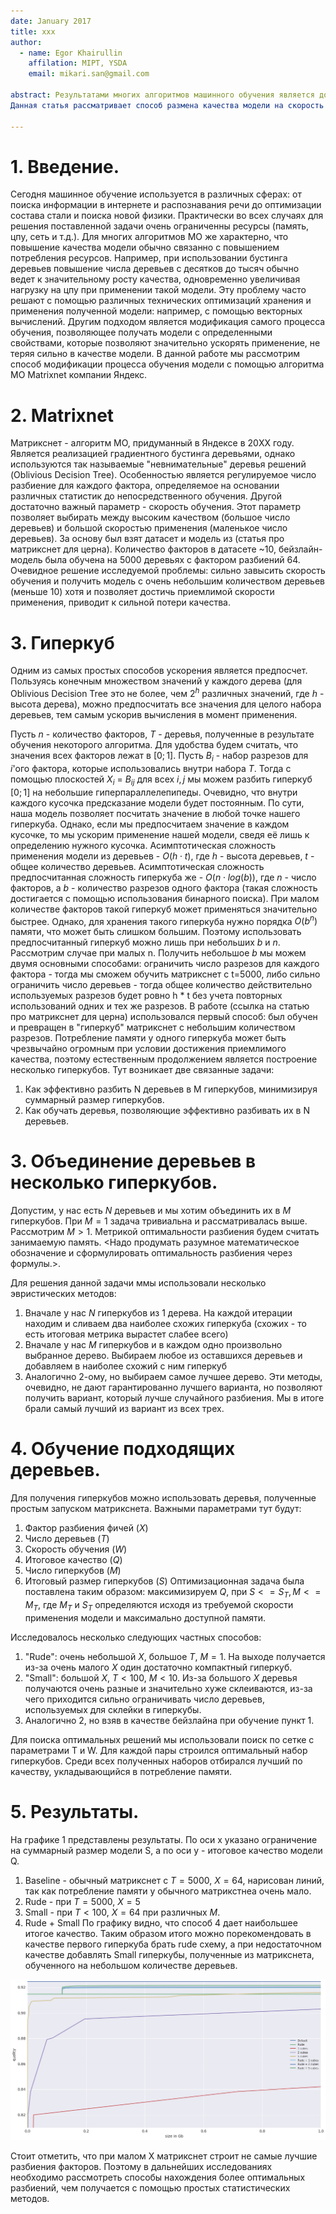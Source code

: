```yaml
---
date: January 2017
title: xxx
author:
  - name: Egor Khairullin
    affilation: MIPT, YSDA
    email: mikari.san@gmail.com

abstract: Результатами многих алгоритмов машинного обучения является довольно сложная и медленно применяющаяся модель. Однако такие модели хочется применять в условиях ограниченных ресурсов и пропускать через них как можно больше событий.
Данная статья рассматривает способ размена качества модели на скорость её применения для алгоритма Matrixnet, основанного на бустинге деревьями. Идея заключается в объединении двух подходв: обучение меньшего количества деревьев и объединение деревьев в огромные деревья-кубы. <...>

---
```


# 1. Введение.
Сегодня машинное обучение используется в различных сферах: от поиска информации в интернете и распознавания речи до оптимизации состава стали и поиска новой физики.
Практически во всех случаях для решения поставленной задачи очень ограниченны ресурсы (память, цпу, сеть и т.д.). Для многих алгоритмов МО же характерно, что повышение качества модели обычно связанно с повышением потребления ресурсов. Например, при использовании бустинга деревьев повышение числа деревьев с десятков до тысяч обычно ведет к значительному росту качества, одновременно увеличивая нагрузку на цпу при применении такой модели. Эту проблему часто решают с помощью различных технических оптимизаций хранения и применения полученной модели: например, с помощью векторных вычислений. Другим подходом является модификация самого процесса обучения, позволяющее получать модели с определенными свойствами, которые позволяют значительно ускорять применение, не теряя сильно в качестве модели.
В данной работе мы рассмотрим способ модификации процесса обучения модели с помощью алгоритма МО Matrixnet компании Яндекс.

# 2. Matrixnet

Матрикснет - алгоритм МО, придуманный в Яндексе в 20XX году. Является реализацией градиентного бустинга деревьями, однако используются так называемые "невнимательные" деревья решений (Oblivious Decision Tree). Особенностью является регулируемое число разбиение для каждого фактора, определяемое на основании различных статистик до непосредственного обучения.
Другой достаточно важный параметр - скорость обучения. Этот параметр позволяет выбирать между высоким качеством (большое число деревьев) и большой скоростью применения (маленькое число деревьев).
За основу был взят датасет и модель из (статья про матрикснет для церна). Количество факторов в датасете ~10, бейзлайн-модель была обучена на 5000 деревьях с фактором разбиений 64. Очевидное решение исследуемой проблемы: сильно завысить скорость обучения и получить модель с очень небольшим количеством деревьев (меньше 10) хотя и позволяет достичь приемлимой скорости применения, приводит к сильной потери качества.

# 3. Гиперкуб

Одним из самых простых способов ускорения является предпосчет. Пользуясь конечным множеством значений у каждого дерева (для Oblivious Decision Tree это не более, чем $2^h$ различных значений, где $h$ - высота дерева), можно предпосчитать все значения для целого набора деревьев, тем самым ускорив вычисления в момент применения.

Пусть $n$ - количество факторов, $T$ - деревья, полученные в результате обучения некоторого алгоритма. Для удобства будем считать, что значения всех факторов лежат в $[0;1]$.
Пусть $B_i$ - набор разрезов для $i$'ого фактора, которые использовались внутри набора $T$. Тогда с помощью плоскостей $X_i$ = $B_{ij}$ для всех $i,j$ мы можем разбить гиперкуб $[0;1]$ на небольшие гиперпараллелепипеды. Очевидно, что внутри каждого кусочка предсказание модели будет постоянным.
По сути, наша модель позволяет посчитать значение в любой точке нашего гиперкуба. Однако, если мы предпосчитаем значение в каждом кусочке, то мы ускорим применение нашей модели, сведя её лишь к определению нужного кусочка. Асимптотическая сложность применения модели из деревьев - $O(h \cdot t)$, где $h$ - высота деревьев, $t$ - общее количество деревьев. Асимптотическая сложность предпосчитанная сложность гиперкуба же - $O(n \cdot log(b))$, где $n$ - число факторов, а $b$ - количество разрезов одного фактора (такая сложность достигается с помощью использования бинарного поиска). При малом количестве факторов такой гиперкуб может применяться значительно быстрее.
Однако, для хранения такого гиперкуба нужно порядка $O(b^n)$ памяти, что может быть слишком большим. Поэтому использовать предпосчитанный гиперкуб можно лишь при небольших $b$ и $n$.
Рассмотрим случае при малых n. Получить небольшое $b$ мы можем двумя основными способами: ограничить число разрезов для каждого фактора - тогда мы сможем обучить матрикснет с t=5000, либо сильно ограничить число деревьев - тогда общее количество действительно используемых разрезов будет ровно h * t без учета повторных использований одних и тех же разрезов.
В работе (ссылка на статью про матрикснет для церна) использовался первый способ: был обучен и превращен в "гиперкуб" матрикснет с небольшим количеством разрезов.
Потребление памяти у одного гиперкуба может быть чрезвычайно огромным при условии достижения приемлимого качества, поэтому естественным продолжением является построение несколько гиперкубов. Тут возникает две связанные задачи:
1) Как эффективно разбить N деревьев в M гиперкубов, минимизируя суммарный размер гиперкубов.
2) Как обучать деревья, позволяющие эффективно разбивать их в N деревьев.

# 3. Объединение деревьев в несколько гиперкубов.

Допустим, у нас есть $N$ деревьев и мы хотим объединить их в $M$ гиперкубов. При $M=1$ задача тривиальна и рассматривалась выше. Рассмотрим $M > 1$. Метрикой оптимальности разбиения будем считать занимаемую память.
<Надо продумать разумное математическое обозначение и сформулировать оптимальность разбиения через формулы.>.

Для решения данной задачи ммы использовали несколько эвристических методов:
1) Вначале у нас $N$ гиперкубов из $1$ дерева. На каждой итерации находим и сливаем два наиболее схожих гиперкуба (схожих - то есть итоговая метрика вырастет слабее всего)
2) Вначале у нас $M$ гиперкубов и в каждом одно произвольно выбранное дерево. Выбираем любое из оставшихся деревьев и добавляем в наиболее схожий с ним гиперкуб
3) Аналогично 2-ому, но выбираем самое лучшее дерево.
Эти методы, очевидно, не дают гарантированно лучшего варианта, но позволяют получить вариант, который лучше случайного разбиения. Мы в итоге брали самый лучший из вариант из всех трех.

# 4. Обучение подходящих деревьев.

Для получения гиперкубов можно использовать деревья, полученные простым запуском матрикснета. Важными параметрами тут будут:
1) Фактор разбиения фичей ($X$)
2) Число деревьев ($T$)
3) Скорость обучения ($W$)
4) Итоговое качество ($Q$)
5) Число гиперкубов ($M$)
6) Итоговый размер гиперкубов ($S$)
Оптимизационная задача была поставлена таким образом: максимизируем $Q$, при $S <= S_T, M <= M_T$, где $M_T$ и $S_T$ определяются исходя из требуемой скорости применения модели и максимально доступной памяти.

Исследовалось несколько следующих частных способов:
1) "Rude": очень небольшой $X$, большое $T$, $M = 1$. На выходе получается из-за очень малого $X$ один достаточно компактный гиперкуб.
2) "Small": большой $X$, $T < 100$, $M < 10$. Из-за большого $X$ деревья получаются очень разные и значительно хуже склеиваются, из-за чего приходится сильно ограничивать число деревьев, используемых для склейки в гиперкубы.
3) Аналогично 2, но взяв в качестве бейзлайна при обучение пункт 1.

Для поиска оптимальных решений мы использовали поиск по сетке с параметрами T и W. Для каждой пары строился оптимальный набор гиперкубов. Среди всех полученных наборов отбирался лучший по качеству, укладывающийся в потребление памяти.

# 5. Результаты.
На графике 1 представлены результаты. По оси x указано ограничение на суммарный размер модели S, а по оси y - итоговое качество модели Q.
1) Baseline - обычный матрикснет с $T = 5000$, $X = 64$, нарисован линий, так как потребление памяти у обычного матрикстнеа очень мало.
2) Rude - при $T = 5000$, $X = 5$
3) Small - при $T < 100$, $X = 64$ при различных $M$.
4) Rude + Small
По графику видно, что способ 4 дает наибольшее итогое качество. Таким образом итого можно порекомендовать в качестве первого гиперкуба брать rude схему, а при недостаточном качестве добавлять Small гиперкубы, полученные из матрикснета, обученного на небольшом количестве деревьев.

![качество против размера](quality_vs_size.png)

Стоит отметить, что при малом X матрикснет строит не самые лучшие разбиения факторов. Поэтому в дальнейших исследованиях необходимо рассмотреть способы нахождения более оптимальных разбиений, чем получается с помощью простых статистических методов.
